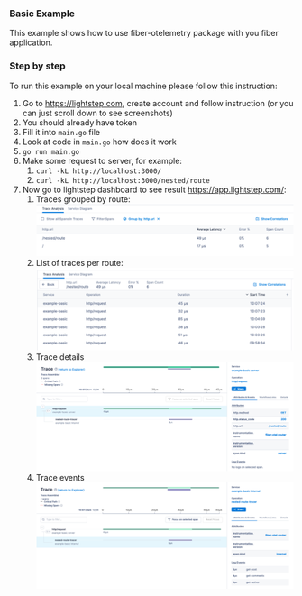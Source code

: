 ### Basic Example

This example shows how to use fiber-otelemetry package with you fiber application.

### Step by step

To run this example on your local machine please follow this instruction:

1. Go to https://lightstep.com, create account and follow instruction (or you can just scroll down to see screenshots)
1. You should already have token
1. Fill it into `main.go` file
1. Look at code in `main.go` how does it work
1. `go run main.go`
1. Make some request to server, for example:
    1. `curl -kL http://localhost:3000/`
    1. `curl -kL http://localhost:3000/nested/route`
1. Now go to lightstep dashboard to see result https://app.lightstep.com/:
    1. Traces grouped by route:
       ![img.png](assets/img.png)
    1. List of traces per route:
       ![img.png](assets/route-traces.png)
    1. Trace details
       ![img.png](assets/trace-details.png)
    1. Trace events
       ![img.png](assets/trace-events.png)
       
